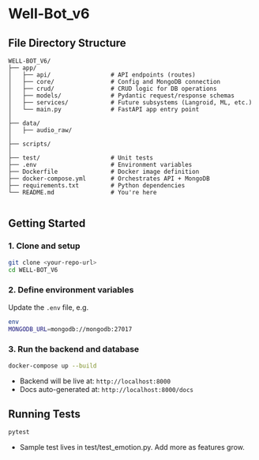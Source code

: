 # Well-Bot_v6

## File Directory Structure
```
WELL-BOT_V6/
├── app/
│   ├── api/                 # API endpoints (routes)
│   ├── core/                # Config and MongoDB connection
│   ├── crud/                # CRUD logic for DB operations
│   ├── models/              # Pydantic request/response schemas
│   ├── services/            # Future subsystems (Langroid, ML, etc.)
│   └── main.py              # FastAPI app entry point
│
├── data/
│   ├── audio_raw/
│
├── scripts/
│
├── test/                    # Unit tests
├── .env                     # Environment variables
├── Dockerfile               # Docker image definition
├── docker-compose.yml       # Orchestrates API + MongoDB
├── requirements.txt         # Python dependencies
└── README.md                # You're here


```

## Getting Started
### 1. Clone and setup
```bash
git clone <your-repo-url>
cd WELL-BOT_V6
```

### 2. Define environment variables
Update the `.env` file, e.g.
```bash
env
MONGODB_URL=mongodb://mongodb:27017
```

### 3. Run the backend and database
```bash
docker-compose up --build
```
* Backend will be live at: `http://localhost:8000`
* Docs auto-generated at: `http://localhost:8000/docs`

## Running Tests
```bash
pytest
```
* Sample test lives in test/test_emotion.py. Add more as features grow.
